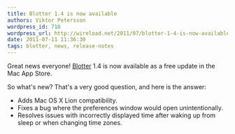 ```yaml
---
title: Blotter 1.4 is now available
authors: Viktor Petersson
wordpress_id: 718
wordpress_url: http://wireload.net/2011/07/blotter-1-4-is-now-available/
date: 2011-07-11 11:36:30
tags: blotter, news, release-notes
---
```

Great news everyone! [Blotter](http://wireload.net/products/blotter/)
1.4 is now available as a free update in the Mac App Store.

So what's new? That's a very good question, and here is the
answer:

-   Adds Mac OS X Lion compatibility.
-   Fixes a bug where the preferences window would open unintentionally.
-   Resolves issues with incorrectly displayed time after waking up from
    sleep or when changing time zones.
